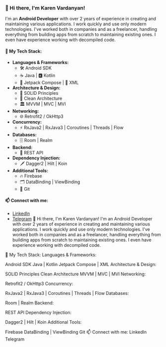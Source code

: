 ### 👋 Hi there, I'm Karen Vardanyan!

I'm an **Android Developer** with over 2 years of experience in creating and maintaining various applications. I work quickly and use only modern technologies. I've worked both in companies and as a freelancer, handling everything from building apps from scratch to maintaining existing ones. I even have experience working with decompiled code.

#### 🚀 My Tech Stack:
- **Languages & Frameworks:**
  - 🛠️ Android SDK
  - ☕ Java | 🅺 Kotlin
  - 📜 Jetpack Compose | 📝 XML
- **Architecture & Design:**
  - 🧱 SOLID Principles
  - 🧼 Clean Architecture
  - 🏛️ MVVM | MVC | MVI
- **Networking:**
  - 🌐 Retrofit2 / OkHttp3
- **Concurrency:**
  - ⚡ RxJava2 | RxJava3 | Coroutines | Threads | Flow
- **Databases:**
  - 🗄️ Room | Realm
- **Backend:**
  - 🔄 REST API
- **Dependency Injection:**
  - 🗡️ Dagger2 | Hilt | Koin
- **Additional Tools:**
  - 🔥 Firebase
  - 🗂️ DataBinding | ViewBinding
  - 🧬 Git

#### 📫 Connect with me:
- [LinkedIn](https://www.linkedin.com/in/karen-vardanyan-a40927225/)
- [Telegram](https://t.me/vardanyankaren_03)
👋 Hi there, I'm Karen Vardanyan!
I'm an Android Developer with over 2 years of experience in creating and maintaining various applications. I work quickly and use only modern technologies. I've worked both in companies and as a freelancer, handling everything from building apps from scratch to maintaining existing ones. I even have experience working with decompiled code.

🚀 My Tech Stack:
Languages & Frameworks:

Android SDK
Java | Kotlin
Jetpack Compose | XML
Architecture & Design:

SOLID Principles
Clean Architecture
MVVM | MVC | MVI
Networking:

Retrofit2 / OkHttp3
Concurrency:

RxJava2 | RxJava3 | Coroutines | Threads | Flow
Databases:

Room | Realm
Backend:

REST API
Dependency Injection:

Dagger2 | Hilt | Koin
Additional Tools:

Firebase
DataBinding | ViewBinding
Git
📫 Connect with me:
LinkedIn
Telegram
